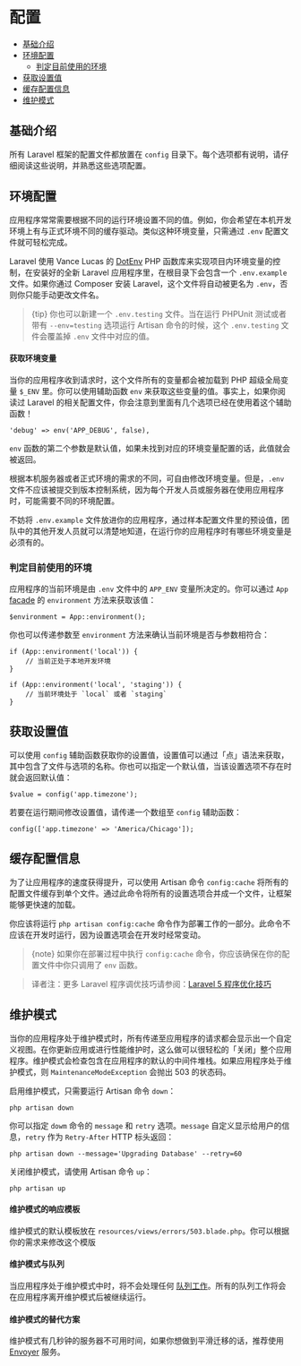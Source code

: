 # 配置

- [基础介绍](#introduction)
- [环境配置](#environment-configuration)
    - [判定目前使用的环境](#determining-the-current-environment)
- [获取设置值](#accessing-configuration-values)
- [缓存配置信息](#configuration-caching)
- [维护模式](#maintenance-mode)

<a name="introduction"></a>
## 基础介绍

所有 Laravel 框架的配置文件都放置在 `config` 目录下。每个选项都有说明，请仔细阅读这些说明，并熟悉这些选项配置。

<a name="environment-configuration"></a>
## 环境配置

应用程序常常需要根据不同的运行环境设置不同的值。例如，你会希望在本机开发环境上有与正式环境不同的缓存驱动。类似这种环境变量，只需通过 `.env` 配置文件就可轻松完成。

Laravel 使用 Vance Lucas 的 [DotEnv](https://github.com/vlucas/phpdotenv) PHP 函数库来实现项目内环境变量的控制，在安装好的全新 Laravel 应用程序里，在根目录下会包含一个 `.env.example` 文件。如果你通过 Composer 安装 Laravel，这个文件将自动被更名为 `.env`，否则你只能手动更改文件名。

> {tip} 你也可以新建一个 `.env.testing` 文件。当在运行 PHPUnit 测试或者带有 `--env=testing` 选项运行 Artisan 命令的时候，这个 `.env.testing` 文件会覆盖掉 `.env` 文件中对应的值。

#### 获取环境变量

当你的应用程序收到请求时，这个文件所有的变量都会被加载到 PHP 超级全局变量 `$_ENV` 里。你可以使用辅助函数 `env` 来获取这些变量的值。事实上，如果你阅读过 Laravel 的相关配置文件，你会注意到里面有几个选项已经在使用着这个辅助函数！

    'debug' => env('APP_DEBUG', false),

`env` 函数的第二个参数是默认值，如果未找到对应的环境变量配置的话，此值就会被返回。

根据本机服务器或者正式环境的需求的不同，可自由修改环境变量。但是，`.env` 文件不应该被提交到版本控制系统，因为每个开发人员或服务器在使用应用程序时，可能需要不同的环境配置。

不妨将 `.env.example` 文件放进你的应用程序，通过样本配置文件里的预设值，团队中的其他开发人员就可以清楚地知道，在运行你的应用程序时有哪些环境变量是必须有的。

<a name="determining-the-current-environment"></a>
### 判定目前使用的环境

应用程序的当前环境是由 `.env` 文件中的 `APP_ENV` 变量所决定的。你可以通过 `App` [facade](/docs/{{version}}/facades) 的 `environment` 方法来获取该值：

    $environment = App::environment();

你也可以传递参数至 `environment` 方法来确认当前环境是否与参数相符合：

    if (App::environment('local')) {
        // 当前正处于本地开发环境
    }

    if (App::environment('local', 'staging')) {
        // 当前环境处于 `local` 或者 `staging`
    }

<a name="accessing-configuration-values"></a>
## 获取设置值

可以使用 `config` 辅助函数获取你的设置值，设置值可以通过「点」语法来获取，其中包含了文件与选项的名称。你也可以指定一个默认值，当该设置选项不存在时就会返回默认值：

    $value = config('app.timezone');

若要在运行期间修改设置值，请传递一个数组至 `config` 辅助函数：

    config(['app.timezone' => 'America/Chicago']);

<a name="configuration-caching"></a>
## 缓存配置信息

为了让应用程序的速度获得提升，可以使用 Artisan 命令 `config:cache` 将所有的配置文件缓存到单个文件。通过此命令将所有的设置选项合并成一个文件，让框架能够更快速的加载。

你应该将运行 `php artisan config:cache` 命令作为部署工作的一部分。此命令不应该在开发时运行，因为设置选项会在开发时经常变动。

> {note} 如果你在部署过程中执行 `config:cache` 命令，你应该确保在你的配置文件中你只调用了 `env` 函数。

> 译者注：更多 Laravel 程序调优技巧请参阅：[Laravel 5 程序优化技巧](https://phphub.org/topics/2020)

<a name="maintenance-mode"></a>
## 维护模式

当你的应用程序处于维护模式时，所有传递至应用程序的请求都会显示出一个自定义视图。在你更新应用或进行性能维护时，这么做可以很轻松的「关闭」整个应用程序。维护模式会检查包含在应用程序的默认的中间件堆栈。如果应用程序处于维护模式，则 `MaintenanceModeException` 会抛出 503 的状态码。

启用维护模式，只需要运行 Artisan 命令 `down`：

    php artisan down

你可以指定 `dowm` 命令的 `message` 和 `retry` 选项。`message` 自定义显示给用户的信息，`retry` 作为 `Retry-After` HTTP 标头返回：

    php artisan down --message='Upgrading Database' --retry=60

关闭维护模式，请使用 Artisan 命令 `up`：

    php artisan up

#### 维护模式的响应模板

维护模式的默认模板放在 `resources/views/errors/503.blade.php`。你可以根据你的需求来修改这个模版

#### 维护模式与队列

当应用程序处于维护模式中时，将不会处理任何 [队列工作](/docs/{{version}}/queues)。所有的队列工作将会在应用程序离开维护模式后被继续运行。

#### 维护模式的替代方案

维护模式有几秒钟的服务器不可用时间，如果你想做到平滑迁移的话，推荐使用 [Envoyer](https://envoyer.io) 服务。


